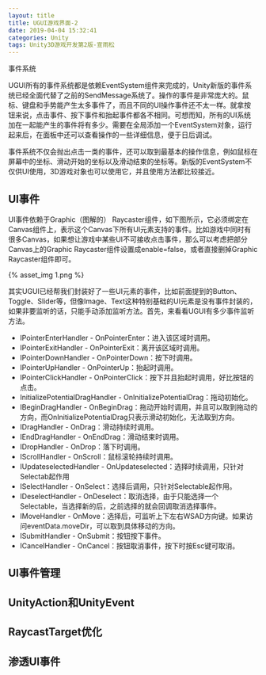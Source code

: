 ```yaml
---
layout: title
title: UGUI游戏界面-2
date: 2019-04-04 15:32:41
categories: Unity
tags: Unity3D游戏开发第2版-宣雨松
---
```

事件系统

<!--more-->

UGUI所有的事件系统都是依赖EventSystem组件来完成的，Unity新版的事件系统已经全面代替了之前的SendMessage系统了。操作的事件是非常庞大的。鼠标、键盘和手势能产生太多事件了，而且不同的UI操作事件还不太一样。就拿按钮来说，点击事件、按下事件和抬起事件都各不相同。可想而知，所有的UI系统加在一起能产生的事件将有多少。需要在全局添加一个EventSystem对象，运行起来后，在面板中还可以查看操作的一些详细信息，便于日后调试。

事件系统不仅会抛出点击一类的事件，还可以取到最基本的操作信息，例如鼠标在屏幕中的坐标、滑动开始的坐标以及滑动结束的坐标等。新版的EventSystem不仅供UI使用，3D游戏对象也可以使用它，并且使用方法都比较接近。

## UI事件

UI事件依赖于Graphic（图解的） Raycaster组件，如下图所示，它必须绑定在Canvas组件上，表示这个Canvas下所有UI元素支持的事件。比如游戏中同时有很多Canvas，如果想让游戏中某些UI不可接收点击事件，那么可以考虑把部分Canvas上的Graphic Raycaster组件设置成enable=false，或者直接删掉Graphic Raycaster组件即可。

{% asset_img 1.png %}

其实UGUI已经帮我们封装好了一些UI元素的事件，比如前面提到的Button、Toggle、Slider等，但像Image、Text这种特别基础的UI元素是没有事件封装的，如果非要监听的话，只能手动添加监听方法。首先，来看看UGUI有多少事件监听方法。
* IPointerEnterHandler - OnPointerEnter：进入该区域时调用。 
* IPointerExitHandler - OnPointerExit：离开该区域时调用。  
* IPointerDownHandler - OnPointerDown：按下时调用。  
* IPointerUpHandler - OnPointerUp：抬起时调用。 
* IPointerClickHandler - OnPointerClick：按下并且抬起时调用，好比按钮的点击。
* InitializePotentialDragHandler - OnInitializePotentialDrag：拖动初始化。  
* IBeginDragHandler - OnBeginDrag：拖动开始时调用，并且可以取到拖动的方向，而OnInitializePotentialDrag只表示滑动初始化，无法取到方向。 
* IDragHandler - OnDrag：滑动持续时调用。  
* IEndDragHandler - OnEndDrag：滑动结束时调用。  
* IDropHandler - OnDrop：落下时调用。  
* IScrollHandler - OnScroll：鼠标滚轮持续时调用。
* IUpdateselectedHandler - OnUpdateselected：选择时续调用，只针对Selectab起作用  
* ISelectHandler - OnSelect：选择后调用，只针对Selectable起作用。 
* IDeselectHandler - OnDeselect：取消选择，由于只能选择一个Selectable，当选择新的后，之前选择的就会回调取消选择事件。  
* IMoveHandler - OnMove：选择后，可监听上下左右WSAD方向键。如果访问eventData.moveDir，可以取到具体移动的方向。  
* ISubmitHandler - OnSubmit：按钮按下事件。  
* ICancelHandler - OnCancel：按钮取消事件，按下时按Esc键可取消。

## UI事件管理
## UnityAction和UnityEvent
## RaycastTarget优化
## 渗透UI事件